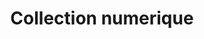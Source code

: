 ---
title: Collection numerique
longTitle: 'Collection numérique'
tags:
- gccommon
french:
- "[[Digital collections]]"
---